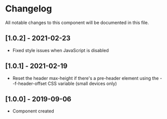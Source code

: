 # Changelog
All notable changes to this component will be documented in this file.

## [1.0.2] - 2021-02-23
- Fixed style issues when JavaScript is disabled

## [1.0.1] - 2021-02-19
- Reset the header max-height if there's a pre-header element using the --f-header-offset CSS variable (small devices only)

## [1.0.0] - 2019-09-06
- Component created
